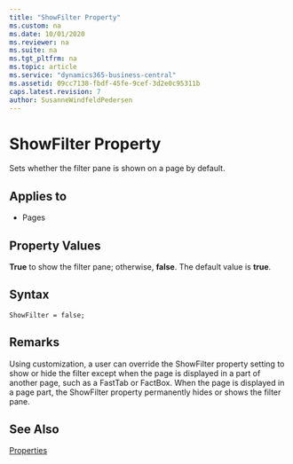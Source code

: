```yaml
---
title: "ShowFilter Property"
ms.custom: na
ms.date: 10/01/2020
ms.reviewer: na
ms.suite: na
ms.tgt_pltfrm: na
ms.topic: article
ms.service: "dynamics365-business-central"
ms.assetid: 09cc7138-fbdf-45fe-9cef-3d2e0c95311b
caps.latest.revision: 7
author: SusanneWindfeldPedersen
---
```


# ShowFilter Property

Sets whether the filter pane is shown on a page by default.  
  
## Applies to  

- Pages  
  
## Property Values  

**True** to show the filter pane; otherwise, **false**. The default value is **true**.

## Syntax

```AL
ShowFilter = false;
``` 
  
## Remarks  

Using customization, a user can override the ShowFilter property setting to show or hide the filter except when the page is displayed in a part of another page, such as a FastTab or FactBox. When the page is displayed in a page part, the ShowFilter property permanently hides or shows the filter pane.

## See Also
[Properties](devenv-properties.md)
